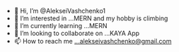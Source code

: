 - 👋 Hi, I’m @AlekseiVashchenko1
- 👀 I’m interested in ...MERN and my hobby is climbing
- 🌱 I’m currently learning ...MERN
- 💞️ I’m looking to collaborate on ...KAYA App
- 📫 How to reach me ...alekseivashchenko@gmail.com

<!---
AlekseiVashchenko1/AlekseiVashchenko1 is a ✨ special ✨ repository because its `README.md` (this file) appears on your GitHub profile.
You can click the Preview link to take a look at your changes.
--->

